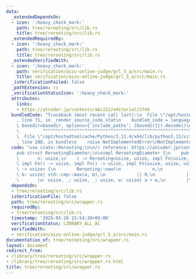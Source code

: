 ```yaml
---
data:
  _extendedDependsOn:
  - icon: ':heavy_check_mark:'
    path: tree/rerooting/src/lib.rs
    title: tree/rerooting/src/lib.rs
  _extendedRequiredBy:
  - icon: ':heavy_check_mark:'
    path: tree/rerooting/src/lib.rs
    title: tree/rerooting/src/lib.rs
  _extendedVerifiedWith:
  - icon: ':heavy_check_mark:'
    path: verification/aizu-online-judge/grl_5_a/src/main.rs
    title: verification/aizu-online-judge/grl_5_a/src/main.rs
  _isVerificationFailed: false
  _pathExtension: rs
  _verificationStatusIcon: ':heavy_check_mark:'
  attributes:
    links:
    - https://atcoder.jp/contests/abc222/editorial/2749
  bundledCode: "Traceback (most recent call last):\n  File \"/opt/hostedtoolcache/Python/3.11.4/x64/lib/python3.11/site-packages/onlinejudge_verify/documentation/build.py\"\
    , line 71, in _render_source_code_stat\n    bundled_code = language.bundle(stat.path,\
    \ basedir=basedir, options={'include_paths': [basedir]}).decode()\n          \
    \         ^^^^^^^^^^^^^^^^^^^^^^^^^^^^^^^^^^^^^^^^^^^^^^^^^^^^^^^^^^^^^^^^^^^^^^^^^^^^^^^^^\n\
    \  File \"/opt/hostedtoolcache/Python/3.11.4/x64/lib/python3.11/site-packages/onlinejudge_verify/languages/rust.py\"\
    , line 288, in bundle\n    raise NotImplementedError\nNotImplementedError\n"
  code: "use crate::Rerooting;\n\n// reference: https://atcoder.jp/contests/abc222/editorial/2749\n\
    pub struct RerootingDiameter;\n\nimpl RerootingDiameter {\n    pub fn new(\n \
    \       n: usize,\n    ) -> Rerooting<usize, usize, impl Fn(usize, usize) -> usize,\
    \ impl Fn() -> usize, impl Fn() -> usize, impl Fn(usize, usize, usize, usize)\
    \ -> usize> {\n        Rerooting::new(\n            n,\n            |a: usize,\
    \ b: usize| std::cmp::max(a, b),\n            || 0,\n            || 0,\n     \
    \       |a: usize, _: usize, _: usize, w: usize| a + w,\n        )\n    }\n}\n"
  dependsOn:
  - tree/rerooting/src/lib.rs
  isVerificationFile: false
  path: tree/rerooting/src/wrapper.rs
  requiredBy:
  - tree/rerooting/src/lib.rs
  timestamp: '2025-05-26 15:54:30+09:00'
  verificationStatus: LIBRARY_ALL_AC
  verifiedWith:
  - verification/aizu-online-judge/grl_5_a/src/main.rs
documentation_of: tree/rerooting/src/wrapper.rs
layout: document
redirect_from:
- /library/tree/rerooting/src/wrapper.rs
- /library/tree/rerooting/src/wrapper.rs.html
title: tree/rerooting/src/wrapper.rs
---
```

